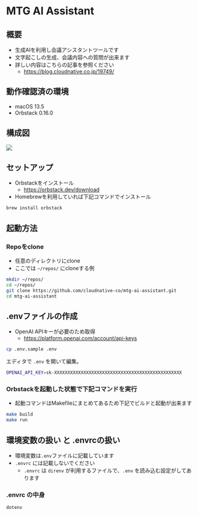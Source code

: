 # MTG AI Assistant

## 概要

- 生成AIを利用し会議アシスタントツールです
- 文字起こしの生成、会議内容への質問が出来ます
- 詳しい内容はこちらの記事を参照ください
  - https://blog.cloudnative.co.jp/19749/

## 動作確認済の環境

- macOS 13.5
- Orbstack 0.16.0

## 構成図

![](https://blog.cloudnative.co.jp/wp-content/uploads/2023/08/mtg-ai-assistant-mtg-ai-assistant04-1920x921.png)

## セットアップ

- Orbstackをインストール
  - https://orbstack.dev/download
- Homebrewを利用していれば下記コマンドでインストール


```bash
brew install orbstack
```

## 起動方法

### Repoをclone

- 任意のディレクトリにclone
- ここでは `~/repos/` にcloneする例

```bash
mkdir ~/repos/
cd ~/repos/
git clone https://github.com/cloudnative-co/mtg-ai-assistant.git
cd mtg-ai-assistant
```

## .envファイルの作成

- OpenAI APIキーが必要のため取得
  - https://platform.openai.com/account/api-keys


```bash
cp .env.sample .env
```

エディタで `.env` を開いて編集。

```bash
OPENAI_API_KEY=sk-XXXXXXXXXXXXXXXXXXXXXXXXXXXXXXXXXXXXXXXXXXXXXXXX
```


### Orbstackを起動した状態で下記コマンドを実行

- 起動コマンドはMakefileにまとめてあるため下記でビルドと起動が出来ます

```bash
make build
make run
```


## 環境変数の扱い と .envrcの扱い

- 環境変数は`.env`ファイルに記載しています
- `.envrc` には記載しないでください
  - `.envrc` は `direnv` が利用するファイルで、`.env` を読み込む設定がしてあります

### .envrc の中身


```bash
dotenv
```
